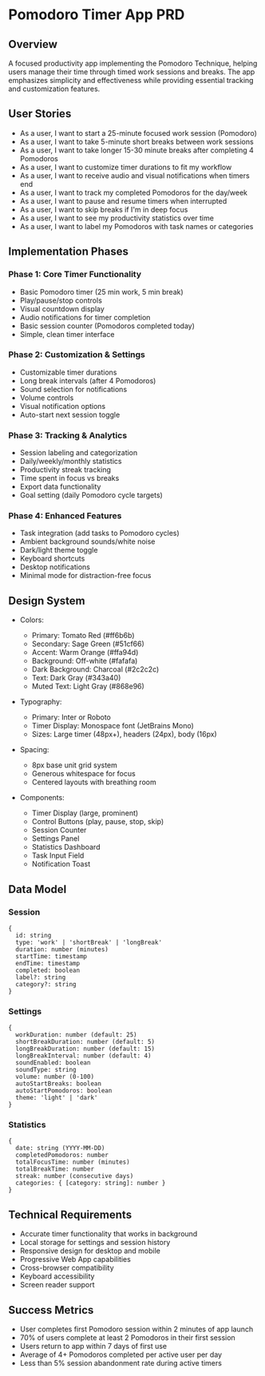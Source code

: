 # Pomodoro Timer App PRD

## Overview
A focused productivity app implementing the Pomodoro Technique, helping users manage their time through timed work sessions and breaks. The app emphasizes simplicity and effectiveness while providing essential tracking and customization features.

## User Stories
- As a user, I want to start a 25-minute focused work session (Pomodoro)
- As a user, I want to take 5-minute short breaks between work sessions
- As a user, I want to take longer 15-30 minute breaks after completing 4 Pomodoros
- As a user, I want to customize timer durations to fit my workflow
- As a user, I want to receive audio and visual notifications when timers end
- As a user, I want to track my completed Pomodoros for the day/week
- As a user, I want to pause and resume timers when interrupted
- As a user, I want to skip breaks if I'm in deep focus
- As a user, I want to see my productivity statistics over time
- As a user, I want to label my Pomodoros with task names or categories

## Implementation Phases

### Phase 1: Core Timer Functionality
- Basic Pomodoro timer (25 min work, 5 min break)
- Play/pause/stop controls
- Visual countdown display
- Audio notifications for timer completion
- Basic session counter (Pomodoros completed today)
- Simple, clean timer interface

### Phase 2: Customization & Settings
- Customizable timer durations
- Long break intervals (after 4 Pomodoros)
- Sound selection for notifications
- Volume controls
- Visual notification options
- Auto-start next session toggle

### Phase 3: Tracking & Analytics
- Session labeling and categorization
- Daily/weekly/monthly statistics
- Productivity streak tracking
- Time spent in focus vs breaks
- Export data functionality
- Goal setting (daily Pomodoro cycle targets)

### Phase 4: Enhanced Features
- Task integration (add tasks to Pomodoro cycles)
- Ambient background sounds/white noise
- Dark/light theme toggle
- Keyboard shortcuts
- Desktop notifications
- Minimal mode for distraction-free focus

## Design System
- Colors:
  - Primary: Tomato Red (#ff6b6b)
  - Secondary: Sage Green (#51cf66)
  - Accent: Warm Orange (#ffa94d)
  - Background: Off-white (#fafafa)
  - Dark Background: Charcoal (#2c2c2c)
  - Text: Dark Gray (#343a40)
  - Muted Text: Light Gray (#868e96)

- Typography:
  - Primary: Inter or Roboto
  - Timer Display: Monospace font (JetBrains Mono)
  - Sizes: Large timer (48px+), headers (24px), body (16px)

- Spacing:
  - 8px base unit grid system
  - Generous whitespace for focus
  - Centered layouts with breathing room

- Components:
  - Timer Display (large, prominent)
  - Control Buttons (play, pause, stop, skip)
  - Session Counter
  - Settings Panel
  - Statistics Dashboard
  - Task Input Field
  - Notification Toast

## Data Model

### Session
```
{
  id: string
  type: 'work' | 'shortBreak' | 'longBreak'
  duration: number (minutes)
  startTime: timestamp
  endTime: timestamp
  completed: boolean
  label?: string
  category?: string
}
```

### Settings
```
{
  workDuration: number (default: 25)
  shortBreakDuration: number (default: 5)
  longBreakDuration: number (default: 15)
  longBreakInterval: number (default: 4)
  soundEnabled: boolean
  soundType: string
  volume: number (0-100)
  autoStartBreaks: boolean
  autoStartPomodoros: boolean
  theme: 'light' | 'dark'
}
```

### Statistics
```
{
  date: string (YYYY-MM-DD)
  completedPomodoros: number
  totalFocusTime: number (minutes)
  totalBreakTime: number
  streak: number (consecutive days)
  categories: { [category: string]: number }
}
```

## Technical Requirements
- Accurate timer functionality that works in background
- Local storage for settings and session history
- Responsive design for desktop and mobile
- Progressive Web App capabilities
- Cross-browser compatibility
- Keyboard accessibility
- Screen reader support

## Success Metrics
- User completes first Pomodoro session within 2 minutes of app launch
- 70% of users complete at least 2 Pomodoros in their first session
- Users return to app within 7 days of first use
- Average of 4+ Pomodoros completed per active user per day
- Less than 5% session abandonment rate during active timers